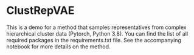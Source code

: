 # ClustRepVAE
This is a demo for a method that samples representatives from complex hierarchical cluster data (Pytorch, Python 3.8). You can find the list of all required packages in the requirements.txt file. See the accompanying notebook for more details on the method.
